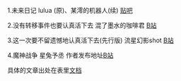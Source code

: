 1.未来日记   lulua (原)、某澪的机器人(续)  [贴吧](https://tieba.baidu.com/p/7518637830)  

2.没有转移事件也要认真活下去   混了墨水的咖啡君  [B站](https://www.bilibili.com/read/cv10363720)  

3.这一次要不留遗憾地认真活下去(先行版)   流星幻影shot  [B站](https://space.bilibili.com/19072138)  

4.魔神战争   星兔予丞 作者发布地址[B站](https://www.bilibili.com/read/readlist/rl441031)  

具体的文章出处在表里[文档](https://github.com/17817765331/my-book/blob/main/books/%E6%97%A0%E8%81%8C%E8%BD%AC%E7%94%9F%E5%90%8C%E4%BA%BA%E6%96%87%E6%95%B4%E7%90%86%E8%A1%A8.xlsx)
